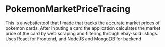# PokemonMarketPriceTracing

This is a website/tool that I made that tracks the accurate market prices of pokemon cards. After inputing a card the application calculates the market price of the card by web scraping and filtering through
 ebay-sold listings. Uses React for Frontend, and NodeJS and MongoDB for backend
